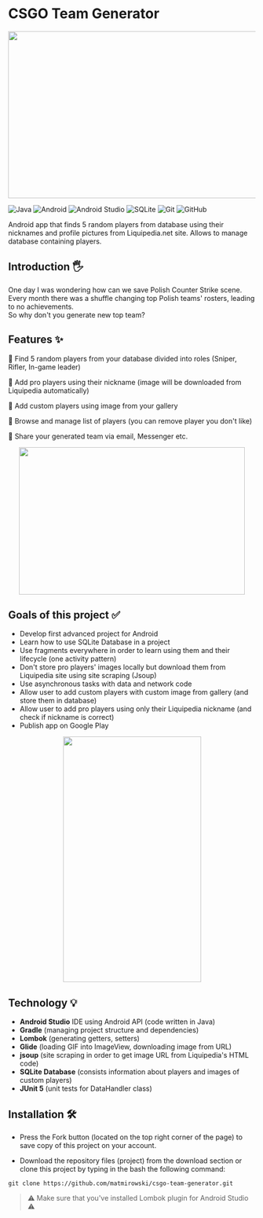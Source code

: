 # CSGO Team Generator

<p align="center">
  <img src="https://i.imgur.com/uQ9KXlB.jpg"  width="600" height="340">
</p>

![Java](https://img.shields.io/badge/java-%23ED8B00.svg?style=for-the-badge&logo=java&logoColor=white)
![Android](https://img.shields.io/badge/Android-3DDC84?style=for-the-badge&logo=android&logoColor=white)
![Android Studio](https://img.shields.io/badge/Android%20Studio-3DDC84.svg?style=for-the-badge&logo=android-studio&logoColor=white)
![SQLite](https://img.shields.io/badge/sqlite-%2307405e.svg?style=for-the-badge&logo=sqlite&logoColor=white)
![Git](https://img.shields.io/badge/git-%23F05033.svg?style=for-the-badge&logo=git&logoColor=white)
![GitHub](https://img.shields.io/badge/github-%23121011.svg?style=for-the-badge&logo=github&logoColor=white)

Android app that finds 5 random players from database using their nicknames and profile pictures from Liquipedia.net site. Allows to manage database containing players.

## Introduction :raised_hand_with_fingers_splayed:

One day I was wondering how can we save Polish Counter Strike scene. Every month there was a shuffle changing top Polish teams' rosters, leading to no achievements.</br>
So why don't you generate new top team? 

## Features :sparkles: </br>

:large_blue_diamond: Find 5 random players from your database divided into roles (Sniper, Rifler, In-game leader) </br>

:large_blue_diamond: Add pro players using their nickname (image will be downloaded from Liquipedia automatically)</br>

:large_blue_diamond: Add custom players using image from your gallery</br>

:large_blue_diamond: Browse and manage list of players (you can remove player you don't like)</br>

:large_blue_diamond: Share your generated team via email, Messenger etc.</br>

<p align="center">
  <img width="460" height="300" src="https://media3.giphy.com/media/v1.Y2lkPTc5MGI3NjExZTI0ZGYxZjM5YzQwYWM0MDgzZDc3NGEwM2UwY2M3M2IyMDdkMTJhMSZjdD1n/ISb16bXpGxl4j9WL3X/giphy.gif">
</p>

## Goals of this project :white_check_mark:

* Develop first advanced project for Android
* Learn how to use SQLite Database in a project
* Use fragments everywhere in order to learn using them and their lifecycle (one activity pattern)
* Don't store pro players' images locally but download them from Liquipedia site using site scraping (Jsoup)
* Use asynchronous tasks with data and network code
* Allow user to add custom players with custom image from gallery (and store them in database)
* Allow user to add pro players using only their Liquipedia nickname (and check if nickname is correct)
* Publish app on Google Play

<p align="center">
  <img src="https://i.imgur.com/VO7n86V.jpg"  width="281" height="500">
</p>

## Technology :bulb:
* **Android Studio** IDE using Android API (code written in Java)
* **Gradle** (managing project structure and dependencies)
* **Lombok** (generating getters, setters)
* **Glide** (loading GIF into ImageView, downloading image from URL)
* **jsoup** (site scraping in order to get image URL from Liquipedia's HTML code)
* **SQLite Database** (consists information about players and images of custom players)
* **JUnit 5** (unit tests for DataHandler class)


## Installation :hammer_and_wrench:	

* Press the Fork button (located on the top right corner of the page) to save copy of this project on your account.

* Download the repository files (project) from the download section or clone this project by typing in the bash the following command:
```
git clone https://github.com/matmirowski/csgo-team-generator.git
```
> :warning: Make sure that you've installed Lombok plugin for Android Studio :warning:
